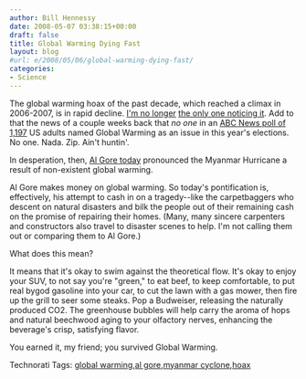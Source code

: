 ```yaml
---
author: Bill Hennessy
date: 2008-05-07 03:38:15+00:00
draft: false
title: Global Warming Dying Fast
layout: blog
#url: e/2008/05/06/global-warming-dying-fast/
categories:
- Science
---
```


The global warming hoax of the past decade, which reached a climax in 2006-2007, is in rapid decline. [I'm no longer](https://hennessysview.com/2008/03/06/abcnews-gives-up-on-global-warming/) [the only one noticing it](https://web.mac.com/sinfonia1/Global_Warming_Politics/A_Hot_Topic_Blog/Entries/2008/5/2_It’s_All_Unravelling.html). Add to that the news of a couple weeks back that _no one_ in an [ABC News poll of 1,197](https://wattsupwiththat.wordpress.com/2008/04/19/abc-poll-gw-rates-a-big-fat-zero/) US adults named Global Warming as an issue in this year's elections. No one. Nada. Zip. Ain't huntin'.

In desperation, then, [Al Gore today](https://www.businessandmedia.org/articles/2008/20080506160205.aspx) pronounced the Myanmar Hurricane a result of non-existent global warming.

Al Gore makes money on global warming. So today's pontification is, effectively, his attempt to cash in on a tragedy--like the carpetbaggers who descent on natural disasters and bilk the people out of their remaining cash on the promise of repairing their homes. (Many, many sincere carpenters and constructors also travel to disaster scenes to help. I'm not calling them out or comparing them to Al Gore.)

What does this mean?

It means that it's okay to swim against the theoretical flow. It's okay to enjoy your SUV, to not say you're "green," to eat beef, to keep comfortable, to put real bygod gasoline into your car, to cut the lawn with a gas mower, then fire up the grill to seer some steaks. Pop a Budweiser, releasing the naturally produced CO2. The greenhouse bubbles will help carry the aroma of hops and natural beechwood aging to your olfactory nerves, enhancing the beverage's crisp, satisfying flavor.

You earned it, my friend; you survived Global Warming.

Technorati Tags: [global warming](https://technorati.com/tags/global%20warming),[al gore](https://technorati.com/tags/al%20gore),[myanmar cyclone](https://technorati.com/tags/myanmar%20cyclone),[hoax](https://technorati.com/tags/hoax)
